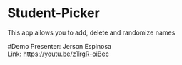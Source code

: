# Student-Picker
This app allows you to add, delete and randomize names

#Demo 
Presenter: Jerson Espinosa  <br>
Link: https://youtu.be/zTrgR-oiBec
